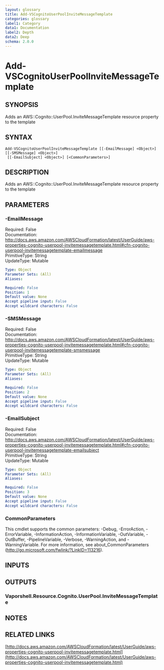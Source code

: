 ```yaml
---
layout: glossary
title: Add-VSCognitoUserPoolInviteMessageTemplate
categories: glossary
label1: Category
data1: Documentation
label2: Depth
data2: Deep
schema: 2.0.0
---
```


# Add-VSCognitoUserPoolInviteMessageTemplate

## SYNOPSIS
Adds an AWS::Cognito::UserPool.InviteMessageTemplate resource property to the template

## SYNTAX

```
Add-VSCognitoUserPoolInviteMessageTemplate [[-EmailMessage] <Object>] [[-SMSMessage] <Object>]
 [[-EmailSubject] <Object>] [<CommonParameters>]
```

## DESCRIPTION
Adds an AWS::Cognito::UserPool.InviteMessageTemplate resource property to the template

## PARAMETERS

### -EmailMessage
Required: False    
Documentation: http://docs.aws.amazon.com/AWSCloudFormation/latest/UserGuide/aws-properties-cognito-userpool-invitemessagetemplate.html#cfn-cognito-userpool-invitemessagetemplate-emailmessage    
PrimitiveType: String    
UpdateType: Mutable

```yaml
Type: Object
Parameter Sets: (All)
Aliases:

Required: False
Position: 1
Default value: None
Accept pipeline input: False
Accept wildcard characters: False
```

### -SMSMessage
Required: False    
Documentation: http://docs.aws.amazon.com/AWSCloudFormation/latest/UserGuide/aws-properties-cognito-userpool-invitemessagetemplate.html#cfn-cognito-userpool-invitemessagetemplate-smsmessage    
PrimitiveType: String    
UpdateType: Mutable

```yaml
Type: Object
Parameter Sets: (All)
Aliases:

Required: False
Position: 2
Default value: None
Accept pipeline input: False
Accept wildcard characters: False
```

### -EmailSubject
Required: False    
Documentation: http://docs.aws.amazon.com/AWSCloudFormation/latest/UserGuide/aws-properties-cognito-userpool-invitemessagetemplate.html#cfn-cognito-userpool-invitemessagetemplate-emailsubject    
PrimitiveType: String    
UpdateType: Mutable

```yaml
Type: Object
Parameter Sets: (All)
Aliases:

Required: False
Position: 3
Default value: None
Accept pipeline input: False
Accept wildcard characters: False
```

### CommonParameters
This cmdlet supports the common parameters: -Debug, -ErrorAction, -ErrorVariable, -InformationAction, -InformationVariable, -OutVariable, -OutBuffer, -PipelineVariable, -Verbose, -WarningAction, and -WarningVariable.
For more information, see about_CommonParameters (http://go.microsoft.com/fwlink/?LinkID=113216).

## INPUTS

## OUTPUTS

### Vaporshell.Resource.Cognito.UserPool.InviteMessageTemplate

## NOTES

## RELATED LINKS

[http://docs.aws.amazon.com/AWSCloudFormation/latest/UserGuide/aws-properties-cognito-userpool-invitemessagetemplate.html](http://docs.aws.amazon.com/AWSCloudFormation/latest/UserGuide/aws-properties-cognito-userpool-invitemessagetemplate.html)

